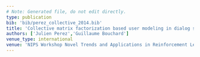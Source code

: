 ```yaml
---
# Note: Generated file, do not edit directly.
type: publication
bib: 'bib/perez_collective_2014.bib'
title: 'Collective matrix factorization based user modeling in dialog systems'
authors: ['Julien Perez','Guillaume Bouchard']
venue_type: international
venue: 'NIPS Workshop Novel Trends and Applications in Reinforcement Learning workshop'
---
```

